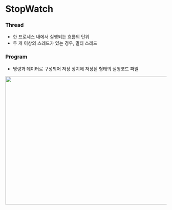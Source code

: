 # StopWatch  

### Thread
  - 한 프로세스 내에서 실행되는 흐름의 단위
  - 두 개 이상의 스레드가 있는 경우, 멀티 스레드


### Program
  - 명령과 데이터로 구성되어 저장 장치에 저장된 형태의 실행코드 파일
<img src="https://github.com/Seoin-A/StopWatch/assets/129828463/899dcd95-f5f4-4796-81a7-e78ab4b7c4fe).png" width="600" height="400"/>  





